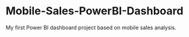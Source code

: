 # Mobile-Sales-PowerBI-Dashboard
My first Power BI dashboard project based on mobile sales analysis.
